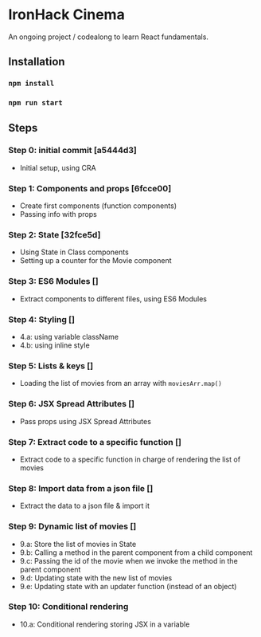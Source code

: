 # IronHack Cinema

An ongoing project / codealong to learn React fundamentals.


## Installation

### `npm install`
### `npm run start`


## Steps

### Step 0: initial commit [a5444d3]

- Initial setup, using CRA


### Step 1: Components and props [6fcce00]

- Create first components (function components)
- Passing info with props


### Step 2: State [32fce5d]

- Using State in Class components
- Setting up a counter for the Movie component


### Step 3: ES6 Modules []

- Extract components to different files, using ES6 Modules



### Step 4: Styling []

- 4.a: using variable className
- 4.b: using inline style


### Step 5: Lists & keys []
- Loading the list of movies from an array with `moviesArr.map()`


### Step 6: JSX Spread Attributes []
- Pass props using JSX Spread Attributes


### Step 7: Extract code to a specific function []
- Extract code to a specific function in charge of rendering the list of movies


### Step 8: Import data from a json file []
- Extract the data to a json file & import it


### Step 9: Dynamic list of movies []
- 9.a: Store the list of movies in State
- 9.b: Calling a method in the parent component from a child component
- 9.c: Passing the id of the movie when we invoke the method in the parent component
- 9.d: Updating state with the new list of movies
- 9.e: Updating state with an updater function (instead of an object)


### Step 10: Conditional rendering
- 10.a: Conditional rendering storing JSX in a variable
